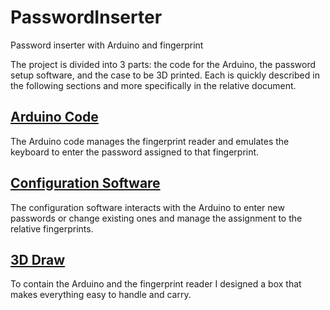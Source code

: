 # PasswordInserter

Password inserter with Arduino and fingerprint

The project is divided into 3 parts: the code for the Arduino, the password setup software, and the case to be 3D printed.
Each is quickly described in the following sections and more specifically in the relative document.

## [Arduino Code](./Arduino_Code/README.md)

The Arduino code manages the fingerprint reader and emulates the keyboard to enter the password assigned to that fingerprint.

## [Configuration Software](./Configuration_Software/README.md)

The configuration software interacts with the Arduino to enter new passwords or change existing ones and manage the assignment to the relative fingerprints.

## [3D Draw](./3D_Draw/README.md)

To contain the Arduino and the fingerprint reader I designed a box that makes everything easy to handle and carry.
